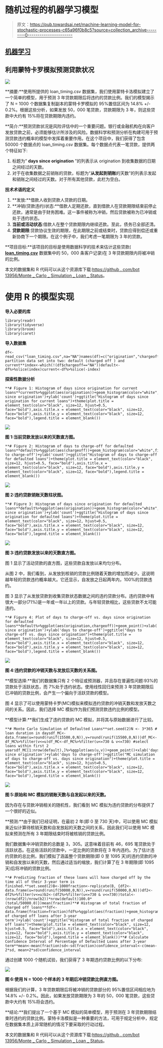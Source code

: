 # 随机过程的机器学习模型

> 原文：<https://pub.towardsai.net/machine-learning-model-for-stochastic-processes-c65a96f0b8c5?source=collection_archive---------0----------------------->

## [机器学习](https://towardsai.net/p/category/machine-learning)

## **利用蒙特卡罗模拟预测贷款状况**

![](img/0f948babebf2ece6a21c0a64a4fac2b7.png)

**摘要:**使用所提供的 loan_timing.csv 数据集，我们使用蒙特卡洛模拟建立了一个简单的模型，用于预测 3 年贷款期限后将违约的贷款比例。我们的模型揭示了 N = 1000 个数据集复制副本的蒙特卡罗模拟的 95%置信区间为 14.8% +/- 0.2%。根据这些分析，如果发放 50，000 笔贷款，贷款期限为 3 年，则这些贷款中大约有 15%将在贷款期限内违约。

**简介:**预测贷款状况是风险评估中的一个重要问题。银行或金融机构在向客户发放贷款之前，必须能够估计所涉及的风险。数据科学和预测分析在构建可用于预测贷款违约概率的模型中发挥着重要作用。在这个项目中，我们获得了包含 50000 个数据点的 loan_timing.csv 数据集。每个数据点代表一笔贷款，提供两个特征如下:

1.  标题为“ **days since origination** ”的列表示从 origination 到收集数据的日期之间经过的天数。
2.  对于在收集数据之前销账的贷款，标题为“**从发起到销账**的天数”的列表示发起和销账之间经过的天数。对于所有其他贷款，此栏为空白。

**技术术语的定义**

1.  **发放:**借款人收到贷款人贷款的日期。
2.  **冲销(贷款违约)状态:**借款人定期还款，直到借款人在贷款期限结束前停止还款，通常是由于财务困难。这一事件被称为冲销，然后贷款被称为已冲销或处于违约状态。
3.  **当前或活动状态**:借款人在整个贷款期限内继续还款。至此，债务已全部还清。
4.  **贷款期限**:贷款协议生效的期限，在此期限之前或结束时，贷款应得到偿还或重新协商下一个期限。在这个例子中，我们考虑一笔期限为 3 年的贷款。

**项目目标:**该项目的目标是使用数据科学的技术来估计这些贷款( [**loan_timing.csv**](https://github.com/bot13956/Monte_Carlo_Simulation_Loan_Status) 数据集中的 50，000 条客户记录)在 3 年贷款期限内将被冲销的比例。

本文的数据集和 R 代码可以从这个资源库下载:[https://github . com/bot 13956/Monte _ Carlo _ Simulation _ Loan _ Status](https://github.com/bot13956/Monte_Carlo_Simulation_Loan_Status)。

# 使用 R 的模型实现

**导入必要的库**

```
library(readr)
library(tidyverse)
library(broom)
library(caret)
```

**导入数据集**

```
df<-read_csv("loan_timing.csv",na="NA")names(df)=c("origination","chargeoff")**# partition data set into two: default (charged off ) and current**index<-which(!(df$chargeoff=="NA"))default<-df%>%slice(index)current<-df%>%slice(-index)
```

**探索性数据分析**

```
**# Figure 1: Histogram of days since origination for current loans**current%>%ggplot(aes(origination))+geom_histogram(color="white",fill="skyblue")+xlab('days since origination')+ylab('count')+ggtitle("Histogram of days since origination for current loans")+theme(plot.title = element_text(color="black", size=12, hjust=0.5, face="bold"),axis.title.x = element_text(color="black", size=12, face="bold"),axis.title.y = element_text(color="black", size=12, face="bold"),legend.title = element_blank())
```

![](img/ad556abd40265c194496737779cb0fe0.png)

**图 1:当前贷款发放以来的天数直方图。**

```
**# Figure 2: Histogram of days to charge-off for defaulted loans**default%>%ggplot(aes(chargeoff))+geom_histogram(color="white",fill="skyblue")+xlab('days to charge-off')+ylab('count')+ggtitle("Histogram of days to charge-off for defaulted loans")+theme(plot.title = element_text(color="black", size=12, hjust=0.5, face="bold"),axis.title.x = element_text(color="black", size=12, face="bold"),axis.title.y = element_text(color="black", size=12, face="bold"),legend.title = element_blank())
```

![](img/c6ae4c84b719edeb47fd0a3e3742a390.png)

**图 2:违约贷款销账天数柱状图。**

```
**# Figure 3: Histogram of days since origination for defaulted loans**default%>%ggplot(aes(origination))+geom_histogram(color="white",fill="skyblue")+xlab('days since origination')+ylab('count')+ggtitle("Histogram of days since origination for defaulted loans")+theme(plot.title = element_text(color="black", size=12, hjust=0.5, face="bold"),axis.title.x = element_text(color="black", size=12, face="bold"),axis.title.y = element_text(color="black", size=12, face="bold"),legend.title = element_blank())
```

![](img/3fdf34bbb3b8740d8d14c67dd381a9ba.png)

**图 3:违约贷款发放以来的天数直方图。**

图 1 显示了活动贷款的直方图，这些贷款自发放以来均匀分布。

从图 2 中，我们看到，从发放到核销的贷款比例随着天数的增加而减少。这说明越年轻的贷款违约概率越大。它还显示，自发放之日起两年内，100%的贷款违约。

图 3 显示了从发放贷款到收集贷款状态数据之间的违约贷款分布。违约贷款中有很大一部分(71%)是一年或一年以上的贷款。与年轻贷款相比，这些贷款不太可能违约。

```
**# Figure 4: Plot of days to charge-off vs. days since origination for defaulted loans**default%>%ggplot(aes(origination,chargeoff))+geom_point()+xlab('days since origination')+ylab('days to charge-off')+ggtitle("days to charge-off vs. days since origination")+theme(plot.title = element_text(color="black", size=12, hjust=0.5, face="bold"),axis.title.x = element_text(color="black", size=12, face="bold"),axis.title.y = element_text(color="black", size=12, face="bold"),legend.title = element_blank())
```

![](img/e50feb23e317f1b568918c7ae19d70de.png)

**图 4:违约贷款的冲销天数与发放后天数的关系图。**

**模型选择:**我们的数据集只有 2 个特征或预测器，并且存在普遍性问题:93%的贷款处于活跃状态，而 7%处于违约状态。使用线性回归来预测 3 年贷款期限后已冲销的贷款比例，会产生一个偏向于活跃贷款的模型。

图 4 显示了可以使用蒙特卡罗(MC)模拟来模拟违约贷款的冲销天数和发放天数之间的关系。因此，我们选择 MC 模拟作为我们预测贷款违约比例的模型。

**模型计算:**我们生成了违约贷款的 MC 模拟，并将其与原始数据进行了比较。

```
**# Monte Carlo Simulation of Defaulted Loans**set.seed(2)N <- 3*365 # loan duration in daysdf_MC<-data.frame(u=round(runif(15500,0,N)),v=round(runif(15500,0,N)))df_MC<-df_MC%>%filter(v<=u)df_MC<-df_MC%>%filter(u<=730 & v<=730) #select loans within first 2 yearsdf_MC[1:nrow(default),]%>%ggplot(aes(u,v))+geom_point()+xlab('days since origination')+ylab('days to charge-off')+ggtitle("MC simulation of days to charge-off vs. days since origination")+theme(plot.title = element_text(color="black", size=12, hjust=0.5, face="bold"),axis.title.x = element_text(color="black", size=12, face="bold"),axis.title.y = element_text(color="black", size=12, face="bold"),legend.title = element_blank())
```

![](img/5708f49d2f7d84d19e519f646d5e4adc.png)

**图 5:原始和 MC 模拟的销账天数与自发起以来的天数。**

因为存在与贷款冲销相关的随机性，我们看到 MC 模拟为违约贷款的分布提供了一个很好的近似。

**预测:**由于我们已经证明，在最初 2 年(即 0 至 730 天)中，可以使用 MC 模拟来近似计算待核销天数和自发放起的天数之间的关系，因此我们可以使用 MC 模拟来预测在所有 3 年期限结束时将被核销的贷款比例。

我们数据集中冲销贷款的总数是 3，305。这意味着目前有 46，695 笔贷款处于活跃状态。在这些活跃的贷款中，一定比例的贷款将在 3 年内违约。为了估计违约贷款的总比例，我们模拟了涵盖整个贷款期限(即 0 至 1095 天)的违约贷款的冲销和自发放以来的天数，然后通过适当的缩放，我们计算了在 3 年期限(即 1095 天)后将冲销的贷款比例。

```
**# Predicting fraction of these loans will have charged off by the time all of their 3-year term is finished.**set.seed(2)B<-1000fraction<-replicate(B, {df2<-data.frame(u=round(runif(50000,0,N)),v=round(runif(50000,0,N)))df2<-df2%>%filter(v<=u)b2<-(df2%>%filter(u<=730 & v<=730))total<-(nrow(df2)/nrow(b2))*nrow(default)100.0*(total/50000.0)})mean(fraction)**# Histogram of total fraction of charged off loans**fdf<-data.frame(fraction=fraction)fdf%>%ggplot(aes(fraction))+geom_histogram(color="white",fill="skyblue")+xlab('fraction of charged off loans after 3-year term')+ylab('count')+ggtitle("Histogram of total fraction of charged off loans")+theme(plot.title = element_text(color="black", size=12, hjust=0.5, face="bold"),axis.title.x = element_text(color="black", size=12, face="bold"),axis.title.y = element_text(color="black", size=12, face="bold"),legend.title = element_blank())**# Calculate Confidence Interval of Percentage of Defaulted Loans after 3-year term**mean<-mean(fraction)sd<-sd(fraction)confidence_interval<-c(mean-2*sd, mean+2*sd)confidence_interval
```

通过创建 1000 个随机试验，我们获得了 3 年期违约贷款比例的以下分布:

![](img/0f948babebf2ece6a21c0a64a4fac2b7.png)

**图 6:使用 N = 1000 个样本的 3 年期后冲销贷款比例直方图。**

根据我们的计算，3 年贷款期限后将被冲销的贷款部分的 95%置信区间相应地为 14.8% +/- 0.2%。因此，如果发放贷款期限为 3 年的 50，000 笔贷款，这些贷款中大约有 15%将会违约。

**结论:**我们提出了一个基于 MC 模拟的简单模型，用于预测在 3 年贷款期限结束时违约的贷款比例。蒙特卡洛模拟是一种重要的方法，可用于规定分析中，规定在数据集本质上非常随机的情况下要采取的行动过程。

本文的数据集和 R 代码可以从这个资源库下载:[https://github . com/bot 13956/Monte _ Carlo _ Simulation _ Loan _ Status](https://github.com/bot13956/Monte_Carlo_Simulation_Loan_Status)。